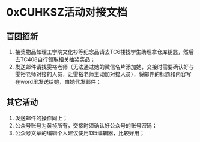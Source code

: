 # 0xCUHKSZ活动对接文档

## 百团招新
1. 抽奖物品如理工学院文化衫等纪念品请去TC6楼找学生助理拿仓库钥匙，然后去TC408自行领取相关抽奖奖品；  
2. 发送邮件请找雯裕老师（无法通过她的微信名片添加她，交接时需要确认好与雯裕老师对接的人员，让雯裕老师主动加对接人员），将邮件的标题和内容写在word里发送给她，由她代发邮件；

## 其它活动
1. 发送邮件的操作同上；  
2. 公众号账号为黄祯所有，交接时须确认好公众号的账号密码；
3. 公众号文章的编辑个人建议使用135编辑器，比较好用；
